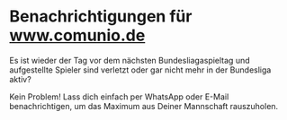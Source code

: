 Benachrichtigungen für www.comunio.de 
=======
Es ist wieder der Tag vor dem nächsten Bundesliagaspieltag und aufgestellte Spieler sind verletzt oder gar nicht mehr in der Bundesliga aktiv?

Kein Problem! Lass dich einfach per WhatsApp oder E-Mail benachrichtigen, um das Maximum aus Deiner Mannschaft rauszuholen.



